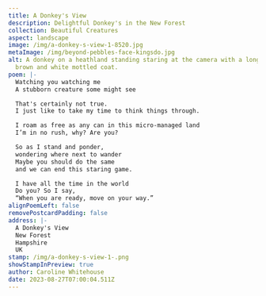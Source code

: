 ```yaml
---
title: A Donkey's View
description: Delightful Donkey's in the New Forest
collection: Beautiful Creatures
aspect: landscape
image: /img/a-donkey-s-view-1-8520.jpg
metaImage: /img/beyond-pebbles-face-kingsdo.jpg
alt: A donkey on a heathland standing staring at the camera with a long shaggy
  brown and white mottled coat.
poem: |-
  Watching you watching me
  A stubborn creature some might see

  That's certainly not true.
  I just like to take my time to think things through.

  I roam as free as any can in this micro-managed land
  I’m in no rush, why? Are you?

  So as I stand and ponder, 
  wondering where next to wander
  Maybe you should do the same
  and we can end this staring game.

  I have all the time in the world
  Do you? So I say,
  “When you are ready, move on your way.”
alignPoemLeft: false
removePostcardPadding: false
address: |-
  A Donkey's View
  New Forest
  Hampshire
  UK
stamp: /img/a-donkey-s-view-1-.png
showStampInPreview: true
author: Caroline Whitehouse
date: 2023-08-27T07:00:04.511Z
---
```

